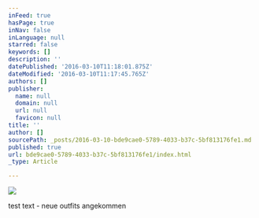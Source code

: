 ```yaml
---
inFeed: true
hasPage: true
inNav: false
inLanguage: null
starred: false
keywords: []
description: ''
datePublished: '2016-03-10T11:18:01.875Z'
dateModified: '2016-03-10T11:17:45.765Z'
authors: []
publisher:
  name: null
  domain: null
  url: null
  favicon: null
title: ''
author: []
sourcePath: _posts/2016-03-10-bde9cae0-5789-4033-b37c-5bf813176fe1.md
published: true
url: bde9cae0-5789-4033-b37c-5bf813176fe1/index.html
_type: Article

---
```

![](https://the-grid-user-content.s3-us-west-2.amazonaws.com/8041c4d7-5f62-4536-be36-3692908ff13b.jpg)

test text - neue outfits angekommen